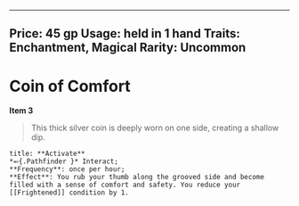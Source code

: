 
---
Price: 45 gp
Usage: held in 1 hand
Traits: Enchantment, Magical
Rarity: Uncommon
---

# Coin of Comfort

**Item 3**

> This thick silver coin is deeply worn on one side, creating a shallow dip.

```ad-embed-ability
title: **Activate**
*⬻{.Pathfinder }* Interact; 
**Frequency**: once per hour;
**Effect**: You rub your thumb along the grooved side and become filled with a sense of comfort and safety. You reduce your [[Frightened]] condition by 1.

```
